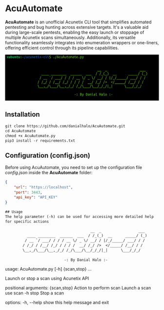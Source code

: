 # AcuAutomate
**AcuAutomate** is an unofficial Acunetix CLI tool that simplifies automated pentesting and bug hunting across extensive targets. It's a valuable aid during large-scale pentests, enabling the easy launch or stoppage of multiple Acunetix scans simultaneously. Additionally, its versatile functionality seamlessly integrates into enumeration wrappers or one-liners, offering efficient control through its pipeline capabilities.

![alt text](https://raw.githubusercontent.com/danialhalo/AcuAutomate/main/banner.png)

## Installation
```
git clone https://github.com/danialhalo/AcuAutomate.git
cd AcuAutomate
chmod +x AcuAutomate.py
pip3 install -r requirements.txt
```

## Configuration (config.json)
Before using AcuAutomate, you need to set up the configuration file _config.json_ inside the **AcuAutomate** folder:
```JSON
{
    "url": "https://localhost",
    "port": 3443,
    "api_key": "API_KEY"
}
```


```
## Usage
The help parameter (-h) can be used for accessing more detailed help for specific actions
```
    		                               __  _                 ___
    		  ____ ________  ______  ___  / /_(_)  __      _____/ (_)
    		 / __ `/ ___/ / / / __ \/ _ \/ __/ / |/_/_____/ ___/ / /
    		/ /_/ / /__/ /_/ / / / /  __/ /_/ />  </_____/ /__/ / /
    		\__,_/\___/\__,_/_/ /_/\___/\__/_/_/|_|      \___/_/_/
    		
    		                   -: By Danial Halo :-

    
usage: AcuAutomate.py [-h] {scan,stop} ...

Launch or stop a scan using Acunetix API

positional arguments:
  {scan,stop}  Action to perform
    scan       Launch a scan use scan -h
    stop       Stop a scan

options:
  -h, --help   show this help message and exit
```
